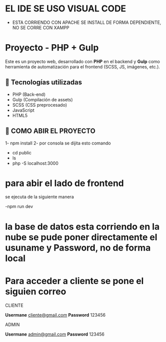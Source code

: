 # EL IDE SE USO VISUAL CODE 

- ESTA CORRIENDO CON APACHE SE INSTALL DE FORMA DEPENDIENTE, NO SE CORRE CON XAMPP

# Proyecto - PHP + Gulp

Este es un proyecto web, desarrollado con **PHP** en el backend y **Gulp** como herramienta de automatización para el frontend (SCSS, JS, imágenes, etc.).

## 🧰 Tecnologías utilizadas

- PHP (Back-end)
- Gulp (Compilación de assets)
- SCSS (CSS preprocesado)
- JavaScript
- HTML5

## 📁 COMO ABIR EL PROYECTO

1- npm install
2- por consola se dijita esto comando
- cd public 
- ls 
- php -S localhost:3000 

# para abir el lado de frontend

se ejecuta de la siguiente manera 

-npm run dev

# la base de datos esta corriendo en la nube se pude poner directamente el usuname y Password, no de forma local 

# Para acceder a cliente se pone el siguien correo 

CLIENTE

**Usermane** cliente@gmail.com
**Password** 123456

ADMIN

**Usermane** admin@gmail.com
**Password** 123456
